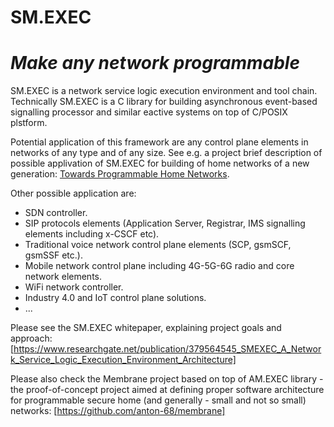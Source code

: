 # SM.EXEC
# *Make any network programmable*

SM.EXEC is a network service logic execution environment and tool chain. Technically SM.EXEC is a C library for building asynchronous event-based signalling processor and similar eactive systems on top of C/POSIX plstform.

Potential application of this framework are any control plane elements in networks of any type and of any size. See e.g. a project brief description of possible applivation of SM.EXEC for building of home networks of a new generation: [Towards Programmable Home Networks](https://github.com/anton-68/membrane/blob/master/doc/Towards%20Programmable%20Home%20Networks.md).

Other possible application are:
- SDN controller.
- SIP protocols elements (Application Server, Registrar, IMS signalling elements including x-CSCF etc).
- Traditional voice network control plane elements (SCP, gsmSCF, gsmSSF etc.).
- Mobile network control plane including 4G-5G-6G radio and core network elements.
- WiFi network controller.
- Industry 4.0 and IoT control plane solutions.
- ...

Please see the SM.EXEC whitepaper, explaining project goals and approach: [https://www.researchgate.net/publication/379564545_SMEXEC_A_Network_Service_Logic_Execution_Environment_Architecture]

Please also check the Membrane project based on top of AM.EXEC library - the proof-of-concept project aimed at defining proper software architecture for programmable secure home (and generally - small and not so small) networks: [https://github.com/anton-68/membrane]
